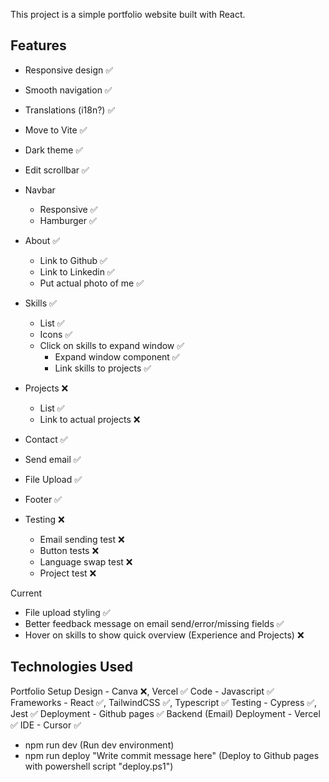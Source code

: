 This project is a simple portfolio website built with React.

## Features

- Responsive design ✅
- Smooth navigation ✅
- Translations (i18n?) ✅
- Move to Vite ✅
- Dark theme ✅
- Edit scrollbar ✅

- Navbar
  - Responsive ✅
  - Hamburger ✅
- About ✅
  - Link to Github ✅
  - Link to Linkedin ✅
  - Put actual photo of me ✅
- Skills ✅
  - List ✅
  - Icons ✅
  - Click on skills to expand window ✅
    - Expand window component ✅
    - Link skills to projects ✅
- Projects ❌
  - List ✅
  - Link to actual projects ❌
- Contact ✅
 - Send email ✅
- File Upload ✅
- Footer ✅
- Testing ❌
  - Email sending test ❌
  - Button tests ❌
  - Language swap test ❌
  - Project test ❌

Current
  - File upload styling ✅
  - Better feedback message on email send/error/missing fields ✅
  - Hover on skills to show quick overview (Experience and Projects) ❌

## Technologies Used

Portfolio Setup
Design - Canva ❌, Vercel ✅
Code - Javascript ✅
Frameworks - React ✅, TailwindCSS ✅, Typescript ✅
Testing - Cypress ✅, Jest ✅
Deployment - Github pages ✅ 
Backend (Email) Deployment - Vercel ✅
IDE - Cursor ✅

- npm run dev (Run dev environment)
- npm run deploy "Write commit message here" (Deploy to Github pages with powershell script "deploy.ps1")
